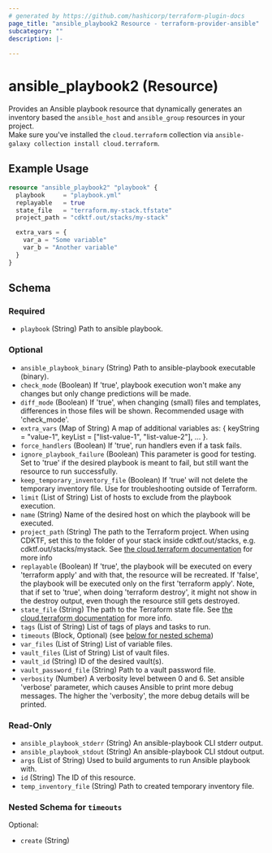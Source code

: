 ```yaml
---
# generated by https://github.com/hashicorp/terraform-plugin-docs
page_title: "ansible_playbook2 Resource - terraform-provider-ansible"
subcategory: ""
description: |-
  
---
```


# ansible_playbook2 (Resource)

Provides an Ansible playbook resource that dynamically generates an inventory based the `ansible_host` and `ansible_group` resources in your project.  
Make sure you've installed the `cloud.terraform` collection via `ansible-galaxy collection install cloud.terraform`.

## Example Usage
```terraform
resource "ansible_playbook2" "playbook" {
  playbook     = "playbook.yml"
  replayable   = true
  state_file   = "terraform.my-stack.tfstate"
  project_path = "cdktf.out/stacks/my-stack"

  extra_vars = {
    var_a = "Some variable"
    var_b = "Another variable"
  }
}
```

<!-- schema generated by tfplugindocs -->
## Schema

### Required

- `playbook` (String) Path to ansible playbook.

### Optional

- `ansible_playbook_binary` (String) Path to ansible-playbook executable (binary).
- `check_mode` (Boolean) If 'true', playbook execution won't make any changes but only change predictions will be made.
- `diff_mode` (Boolean) If 'true', when changing (small) files and templates, differences in those files will be shown. Recommended usage with 'check_mode'.
- `extra_vars` (Map of String) A map of additional variables as: { keyString = "value-1", keyList = ["list-value-1", "list-value-2"], ... }.
- `force_handlers` (Boolean) If 'true', run handlers even if a task fails.
- `ignore_playbook_failure` (Boolean) This parameter is good for testing. Set to 'true' if the desired playbook is meant to fail, but still want the resource to run successfully.
- `keep_temporary_inventory_file` (Boolean) If 'true' will not delete the temporary inventory file. Use for troubleshooting outside of Terraform.
- `limit` (List of String) List of hosts to exclude from the playbook execution.
- `name` (String) Name of the desired host on which the playbook will be executed.
- `project_path` (String) The path to the Terraform project. When using CDKTF, set this to the folder of your stack inside cdktf.out/stacks, e.g. cdktf.out/stacks/mystack. See [the cloud.terraform documentation](https://github.com/ansible-collections/cloud.terraform/blob/main/docs/cloud.terraform.terraform_provider_inventory.rst#parameters) for more info
- `replayable` (Boolean) If 'true', the playbook will be executed on every 'terraform apply' and with that, the resource will be recreated. If 'false', the playbook will be executed only on the first 'terraform apply'. Note, that if set to 'true', when doing 'terraform destroy', it might not show in the destroy output, even though the resource still gets destroyed.
- `state_file` (String) The path to the Terraform state file. See [the cloud.terraform documentation](https://github.com/ansible-collections/cloud.terraform/blob/main/docs/cloud.terraform.terraform_provider_inventory.rst#parameters) for more info.
- `tags` (List of String) List of tags of plays and tasks to run.
- `timeouts` (Block, Optional) (see [below for nested schema](#nestedblock--timeouts))
- `var_files` (List of String) List of variable files.
- `vault_files` (List of String) List of vault files.
- `vault_id` (String) ID of the desired vault(s).
- `vault_password_file` (String) Path to a vault password file.
- `verbosity` (Number) A verbosity level between 0 and 6. Set ansible 'verbose' parameter, which causes Ansible to print more debug messages. The higher the 'verbosity', the more debug details will be printed.

### Read-Only

- `ansible_playbook_stderr` (String) An ansible-playbook CLI stderr output.
- `ansible_playbook_stdout` (String) An ansible-playbook CLI stdout output.
- `args` (List of String) Used to build arguments to run Ansible playbook with.
- `id` (String) The ID of this resource.
- `temp_inventory_file` (String) Path to created temporary inventory file.

<a id="nestedblock--timeouts"></a>
### Nested Schema for `timeouts`

Optional:

- `create` (String)



